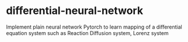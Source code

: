 # differential-neural-network
Implement plain neural network Pytorch to learn mapping of a differential equation system such as Reaction Diffusion system, Lorenz system 
